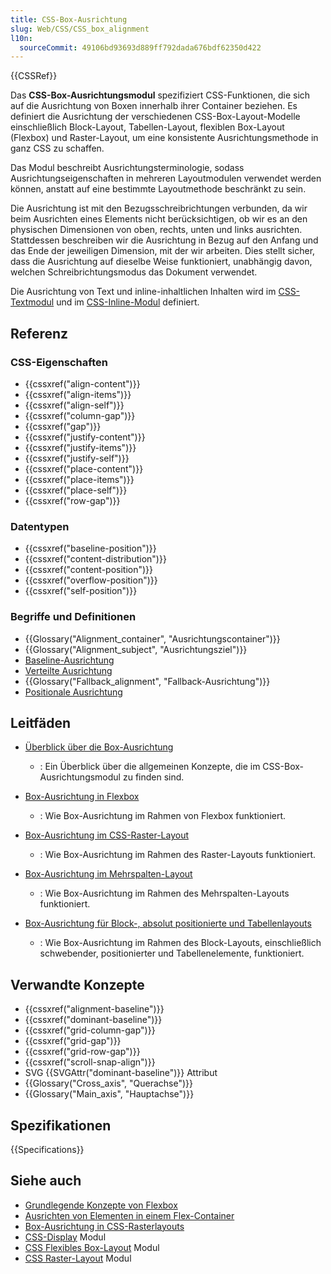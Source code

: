 ```yaml
---
title: CSS-Box-Ausrichtung
slug: Web/CSS/CSS_box_alignment
l10n:
  sourceCommit: 49106bd93693d889ff792dada676bdf62350d422
---
```


{{CSSRef}}

Das **CSS-Box-Ausrichtungsmodul** spezifiziert CSS-Funktionen, die sich auf die Ausrichtung von Boxen innerhalb ihrer Container beziehen. Es definiert die Ausrichtung der verschiedenen CSS-Box-Layout-Modelle einschließlich Block-Layout, Tabellen-Layout, flexiblen Box-Layout (Flexbox) und Raster-Layout, um eine konsistente Ausrichtungsmethode in ganz CSS zu schaffen.

Das Modul beschreibt Ausrichtungsterminologie, sodass Ausrichtungseigenschaften in mehreren Layoutmodulen verwendet werden können, anstatt auf eine bestimmte Layoutmethode beschränkt zu sein.

Die Ausrichtung ist mit den Bezugsschreibrichtungen verbunden, da wir beim Ausrichten eines Elements nicht berücksichtigen, ob wir es an den physischen Dimensionen von oben, rechts, unten und links ausrichten. Stattdessen beschreiben wir die Ausrichtung in Bezug auf den Anfang und das Ende der jeweiligen Dimension, mit der wir arbeiten. Dies stellt sicher, dass die Ausrichtung auf dieselbe Weise funktioniert, unabhängig davon, welchen Schreibrichtungsmodus das Dokument verwendet.

Die Ausrichtung von Text und inline-inhaltlichen Inhalten wird im [CSS-Textmodul](/de/docs/Web/CSS/CSS_text) und im [CSS-Inline-Modul](/de/docs/Web/CSS/CSS_inline_layout) definiert.

## Referenz

### CSS-Eigenschaften

- {{cssxref("align-content")}}
- {{cssxref("align-items")}}
- {{cssxref("align-self")}}
- {{cssxref("column-gap")}}
- {{cssxref("gap")}}
- {{cssxref("justify-content")}}
- {{cssxref("justify-items")}}
- {{cssxref("justify-self")}}
- {{cssxref("place-content")}}
- {{cssxref("place-items")}}
- {{cssxref("place-self")}}
- {{cssxref("row-gap")}}

### Datentypen

- {{cssxref("baseline-position")}}
- {{cssxref("content-distribution")}}
- {{cssxref("content-position")}}
- {{cssxref("overflow-position")}}
- {{cssxref("self-position")}}

### Begriffe und Definitionen

- {{Glossary("Alignment_container", "Ausrichtungscontainer")}}
- {{Glossary("Alignment_subject", "Ausrichtungsziel")}}
- [Baseline-Ausrichtung](/de/docs/Web/CSS/CSS_box_alignment/box_alignment#baseline_alignment)
- [Verteilte Ausrichtung](/de/docs/Web/CSS/CSS_box_alignment/box_alignment#distributed_alignment)
- {{Glossary("Fallback_alignment", "Fallback-Ausrichtung")}}
- [Positionale Ausrichtung](/de/docs/Web/CSS/CSS_box_alignment/box_alignment#positional_alignment)

## Leitfäden

- [Überblick über die Box-Ausrichtung](/de/docs/Web/CSS/CSS_box_alignment/Box_alignment)

  - : Ein Überblick über die allgemeinen Konzepte, die im CSS-Box-Ausrichtungsmodul zu finden sind.

- [Box-Ausrichtung in Flexbox](/de/docs/Web/CSS/CSS_box_alignment/Box_alignment_in_flexbox)

  - : Wie Box-Ausrichtung im Rahmen von Flexbox funktioniert.

- [Box-Ausrichtung im CSS-Raster-Layout](/de/docs/Web/CSS/CSS_box_alignment/Box_alignment_in_grid_layout)

  - : Wie Box-Ausrichtung im Rahmen des Raster-Layouts funktioniert.

- [Box-Ausrichtung im Mehrspalten-Layout](/de/docs/Web/CSS/CSS_box_alignment/Box_alignment_in_multi-column_layout)

  - : Wie Box-Ausrichtung im Rahmen des Mehrspalten-Layouts funktioniert.

- [Box-Ausrichtung für Block-, absolut positionierte und Tabellenlayouts](/de/docs/Web/CSS/CSS_box_alignment/Box_alignment_in_block_abspos_tables)

  - : Wie Box-Ausrichtung im Rahmen des Block-Layouts, einschließlich schwebender, positionierter und Tabellenelemente, funktioniert.

## Verwandte Konzepte

- {{cssxref("alignment-baseline")}}
- {{cssxref("dominant-baseline")}}
- {{cssxref("grid-column-gap")}}
- {{cssxref("grid-gap")}}
- {{cssxref("grid-row-gap")}}
- {{cssxref("scroll-snap-align")}}
- SVG {{SVGAttr("dominant-baseline")}} Attribut
- {{Glossary("Cross_axis", "Querachse")}}
- {{Glossary("Main_axis", "Hauptachse")}}

## Spezifikationen

{{Specifications}}

## Siehe auch

- [Grundlegende Konzepte von Flexbox](/de/docs/Web/CSS/CSS_flexible_box_layout/Basic_concepts_of_flexbox)
- [Ausrichten von Elementen in einem Flex-Container](/de/docs/Web/CSS/CSS_flexible_box_layout/Aligning_items_in_a_flex_container)
- [Box-Ausrichtung in CSS-Rasterlayouts](/de/docs/Web/CSS/CSS_grid_layout/Box_alignment_in_grid_layout)
- [CSS-Display](/de/docs/Web/CSS/CSS_display) Modul
- [CSS Flexibles Box-Layout](/de/docs/Web/CSS/CSS_flexible_box_layout) Modul
- [CSS Raster-Layout](/de/docs/Web/CSS/CSS_grid_layout) Modul
